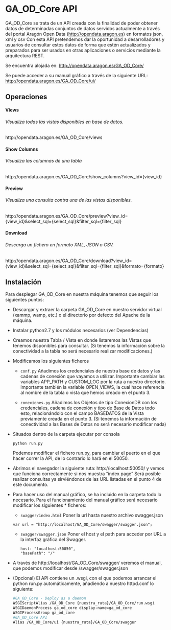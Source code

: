 # GA_OD_Core API


GA_OD_Core se trata de un API creada con la finalidad de poder obtener datos de determinadas conjuntos de datos servidos actualmente a través del portal Aragón Open Data (http://opendata.aragon.es) en formatos json, xml y csv
Con esta API pretendemos dar la oportunidad a desarrolladores y usuarios de consultar estos datos de forma que estén actualizados y preparados para ser usados en otras aplicaciones o servicios mediante la arquitectura REST.

Se encuentra alojada en:
http://opendata.aragon.es/GA_OD_Core/

Se puede acceder a su manual gráfico a través de la siguiente URL:
http://opendata.aragon.es/GA_OD_Core/ui/


## Operaciones

#### Views
###### Visualiza todas las vistas disponibles en base de datos.
http://<i></i>opendata.aragon.es/GA_OD_Core/views

#### Show Columns
###### Visualiza  las columnas de una tabla
http://<i></i>opendata.aragon.es/GA_OD_Core/show_columns?view_id={view_id}

#### Preview
###### Visualiza una consulta contra una de las vistas disponibles.
http://<i></i>opendata.aragon.es/GA_OD_Core/preview?view_id={view_id}&select_sql={select_sql}&filter_sql={filter_sql}

#### Download
###### Descarga un fichero en formato XML, JSON o CSV.
http://<i></i>opendata.aragon.es/GA_OD_Core/download?view_id={view_id}&select_sql={select_sql}&filter_sql={filter_sql}&formato={formato}



## Instalación
Para desplegar GA_OD_Core en nuestra máquina tenemos que seguir los siguientes puntos:
- Descargar y extraer la carpeta GA_OD_Core en nuestro servidor virtual (xammp, wamp, etc.) o el directorio por defecto del Apache de la máquina.

- Instalar python2.7 y los módulos necesarios (ver  Dependencias)

- Creamos nuestra Tabla / Vista en donde listaremos las Vistas que tenemos disponibles para consultar. (Si tenemos la información sobre la conectividad a la tabla no será necesario realizar modificaciones.)

- Modificamos los siguientes ficheros 

    - `conf.py`
    Añadimos los credenciales de nuestra base de datos y las cadenas de conexión que     vayamos a utilizar.
    Importante cambiar las variables APP_PATH y CUSTOM_LOG por la ruta a nuestro     directorio.
    Importante también la variable OPEN_VIEWS, la cual hace referencia al nombre de la tabla o vista que hemos creado en el punto 3.

    - `conexiones.py`
    Añadimos los Objetos de tipo ConexionDB con los credenciales, cadena de conexión y     tipo de Base de Datos todo esto, relacionándolo con el campo BASEDATOS de la Vista     previamente creada en el punto 3. (Si tenemos la información de conectividad a las     Bases de Datos no será necesario modificar nada)

- Situados dentro de la carpeta ejecutar por consola 
    ```
    python run.py
    ```
    Podemos modificar el fichero run.py, para cambiar el puerto en el que hacer correr la API, de lo contrario lo hará en el 50050.

- Abrimos el navegador la siguiente ruta: http://localhost:50050/ y vemos que funciona correctamente si nos muestra “index page”
Será posible realizar consultas ya sirviéndonos de las URL listadas en el punto 4 de este documento.

- Para hacer uso del manual gráfico, se ha incluido en la carpeta todo lo necesario.
Para el funcionamiento del manual gráfico será necesario modificar los siguientes * ficheros:
     - `swagger/index.html`
    	Poner la url hasta nuestro archivo swagger.json
	```
	var url = "http://localhost/GA_OD_Core/swagger/swagger.json";
	```
	
    -  `swagger/swagger.json`
    	Poner el host y el path para acceder por URL a la interfaz gráfica del Swagger.
    	
        ```
        host: "localhost:50050",
        "basePath": "/"
        ```
- A través de http://localhost/GA_OD_Core/swagger/ veremos el manual, que podemos modificar desde /swagger/swagger.json

- (Opcional) El API contiene un .wsgi, con el que podemos arrancar el python run.py automáticamente, añadiendo a nuestro httpd.conf lo siguiente:
   ```sh
   #GA_OD_Core - Deploy as a daemon
   WSGIScriptAlias /GA_OD_Core {nuestra_ruta}/GA_OD_Core/run.wsgi
   WSGIDaemonProcess ga_od_core display-name=ga_od_core
   WSGIProcessGroup ga_od_core
   #GA_OD_Core API
   Alias /GA_OD_Core/ui {nuestra_ruta}/GA_OD_Core/swagger
   ```
